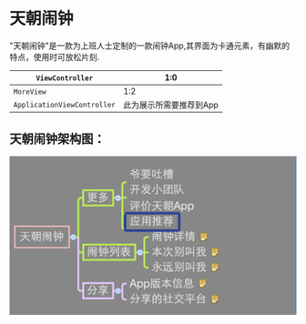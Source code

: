 # 天朝闹钟

"天朝闹钟"是一款为上班人士定制的一款闹钟App,其界面为卡通元素，有幽默的特点，使用时可放松片刻.


| ```ViewController``` | 1:0 |
| -- | -- |
| ```MoreView``` | 1:2 |
| ```ApplicationViewController``` | 此为展示所需要推荐到App |



## 天朝闹钟架构图：

![天朝闹钟](天朝闹钟2.png)




